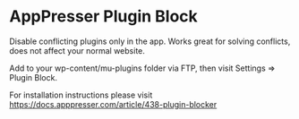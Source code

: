 # AppPresser Plugin Block

Disable conflicting plugins only in the app. Works great for solving conflicts, does not affect your normal website.

Add to your wp-content/mu-plugins folder via FTP, then visit Settings => Plugin Block.

For installation instructions please visit https://docs.apppresser.com/article/438-plugin-blocker
